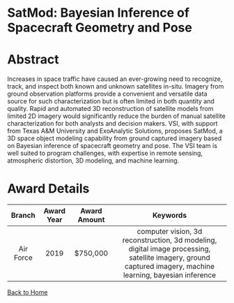 
SatMod: Bayesian Inference of Spacecraft Geometry and Pose
==========================================================

# Abstract


Increases in space traffic have caused an ever-growing need to recognize, track, and inspect both known and unknown satellites in-situ. Imagery from ground observation platforms provide a convenient and versatile data source for such characterization but is often limited in both quantity and quality. Rapid and automated 3D reconstruction of satellite models from limited 2D imagery would significantly reduce the burden of manual satellite characterization for both analysts and decision makers. VSI, with support from Texas A&M University and ExoAnalytic Solutions, proposes SatMod, a 3D space object modeling capability from ground captured imagery based on Bayesian inference of spacecraft geometry and pose. The VSI team is well suited to program challenges, with expertise in remote sensing, atmospheric distortion, 3D modeling, and machine learning.  

# Award Details

|Branch|Award Year|Award Amount|Keywords|
| :---: | :---: | :---: | :---: |
|Air Force|2019|$750,000|computer vision, 3d reconstruction, 3d modeling, digital image processing, satellite imagery, ground captured imagery, machine learning, bayesian inference|
  
  


[Back to Home](https://github.com/chrischow/dod_sbir_awards#1410)